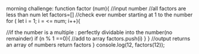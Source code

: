 




morning challenge:
function factor (num){
//input number
//all factors are less than num
let factors=[]
//check ever number starting at 1 to the number
for ( let i = 1; i = <= num; i++){

//if the number is a multiple  : perfectly dividable into the number(no remainder)
if (n % 1 ==0){
//add to array
factors.push(i)
}
}
//output returns an array of numbers
return factors
}
console.log(12, factors(12));
